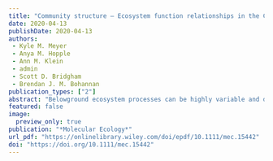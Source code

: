 ```yaml
---
title: "Community structure – Ecosystem function relationships in the Congo Basin methane cycle depend on the physiological scale of function"
date: 2020-04-13
publishDate: 2020-04-13
authors: 
 - Kyle M. Meyer
 - Anya M. Hopple
 - Ann M. Klein
 - admin
 - Scott D. Bridgham
 - Brendan J. M. Bohannan
publication_types: ["2"]
abstract: "Belowground ecosystem processes can be highly variable and difficult to predict using microbial community data. Here, we argue that this stems from at least three issues: (a) complex covariance structure of samples (with environmental conditions or spatial proximity) can make distinguishing biotic drivers a challenge; (b) communities can control ecosystem processes through multiple mechanisms, making the identification of these controls a challenge; and (c) ecosystem function assessments can be broad in physiological scale, encapsulating multiple processes with unique microbially mediated controls. We test these assertions using methane (CH4)-cycling processes in soil samples collected along a wetland-to-upland habitat gradient in the Congo Basin. We perform our measurements of function under controlled laboratory conditions and statistically control for environmental covariates to aid in identifying biotic drivers. We divide measurements of microbial communities into four attributes (abundance, activity, composition, and diversity) that represent different forms of community control. Lastly, our process measurements differ in physiological scale, including broader processes (gross methanogenesis and methanotrophy) that involve more mediating groups, to finer processes (hydrogenotrophic methanogenesis and high-affinity CH4 oxidation) with fewer mediating groups. We observed that finer scale processes can be more readily predicted from microbial community structure than broader scale processes. In addition, the nature of those relationships differed, with broad processes limited by abundance while fine-scale processes were associated with diversity and composition. These findings demonstrate the importance of carefully defining the physiological scale of ecosystem function and performing community measurements that represent the range of possible controls on ecosystem processes."
featured: false
image:
  preview_only: true
publication: "*Molecular Ecology*"
url_pdf: "https://onlinelibrary.wiley.com/doi/epdf/10.1111/mec.15442"
doi: "https://doi.org/10.1111/mec.15442"
---
```

